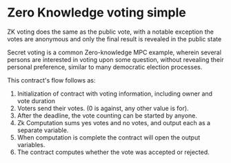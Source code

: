 # Zero Knowledge voting simple

ZK voting does the same as the public vote, with a notable exception the votes are anonymous and only the final result is revealed in the public state

Secret voting is a common Zero-knowledge MPC example, wherein several persons are interested in
voting upon some question, without revealing their personal preference, similar to many
democratic election processes.

This contract's flow follows as:

1. Initialization of contract with voting information, including owner and vote duration
2. Voters send their votes. (0 is against, any other value is for).
3. After the deadline, the vote counting can be started by anyone.
4. Zk Computation sums yes votes and no votes, and output each as a separate variable.
5. When computation is complete the contract will open the output variables.
6. The contract computes whether the vote was accepted or rejected.